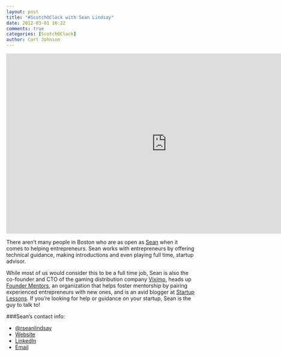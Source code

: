 ```yaml
---
layout: post
title: "#ScotchOClock with Sean Lindsay"
date: 2012-03-01 16:22
comments: true
categories: [ScotchOClock]
author: Cort Johnson
---
```

<iframe width="853" height="480" src="http://www.youtube.com/embed/OzPcDpXapYw" frameborder="0" allowfullscreen></iframe>

There aren’t many people in Boston who are as open as [Sean]("http://twitter.com/rseanlindsay") when it comes to helping entrepreneurs.  Sean works with entrepreneurs by offering technical guidance, making introductions and even playing full time, startup advisor.

While most of us would consider this to be a full time job, Sean is also the co-founder and CTO of the gaming distribution company [Viximo](http://viximo.com/), heads up [Founder Mentors](http://foundermentors.com/?source=seanlindsay.com), an organization that helps foster mentorship by pairing experienced entrepreneurs with new ones, and is an avid blogger at [Startup Lessons](http://startuplessons.com/).  If you’re looking for help or guidance on your startup, Sean is the guy to talk to!

###Sean’s contact info:

* [@rseanlindsay](http://twitter.com/rseanlindsay)
* [Website](http://seanlindsay.com/)
* [LinkedIn](http://www.linkedin.com/in/seanlindsay)
* [Email](mailto:seanlindsay@gmail.com)